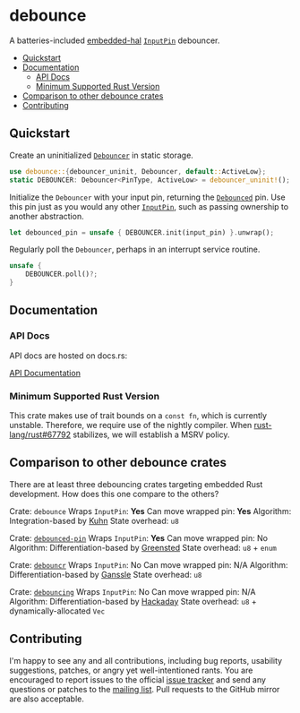 # debounce

A batteries-included [embedded-hal] [`InputPin`] debouncer.

- [Quickstart](#quickstart)
- [Documentation](#documentation)
  - [API Docs](#api-docs)
  - [Minimum Supported Rust Version](#minimum-supported-rust-version)
- [Comparison to other debounce crates](#comparison-to-other-debounce-crates)
- [Contributing](#contributing)

## Quickstart

Create an uninitialized [`Debouncer`] in static storage.

```rust
use debounce::{debouncer_uninit, Debouncer, default::ActiveLow};
static DEBOUNCER: Debouncer<PinType, ActiveLow> = debouncer_uninit!();
```

Initialize the `Debouncer` with your input pin, returning the
[`Debounced`] pin.  Use this pin just as you would any other
[`InputPin`], such as passing ownership to another abstraction.

```rust
let debounced_pin = unsafe { DEBOUNCER.init(input_pin) }.unwrap();
```

Regularly poll the `Debouncer`, perhaps in an interrupt service routine.

```rust
unsafe {
    DEBOUNCER.poll()?;
}
```

## Documentation

### API Docs

API docs are hosted on docs.rs:

[API Documentation]

### Minimum Supported Rust Version

This crate makes use of trait bounds on a `const fn`, which is
currently unstable.  Therefore, we require use of the nightly
compiler.  When [rust-lang/rust#67792] stabilizes, we will
establish a MSRV policy.

## Comparison to other debounce crates

There are at least three debouncing crates targeting embedded Rust
development.  How does this one compare to the others?

Crate: `debounce`
Wraps `InputPin`: **Yes**
Can move wrapped pin: **Yes**
Algorithm: Integration-based by [Kuhn]
State overhead: `u8`

Crate: [`debounced-pin`]
Wraps `InputPin`: **Yes**
Can move wrapped pin: No
Algorithm: Differentiation-based by [Greensted]
State overhead: `u8` + `enum`

Crate: [`debouncr`]
Wraps `InputPin`: No
Can move wrapped pin: N/A
Algorithm: Differentiation-based by [Ganssle]
State overhead: `u8`

Crate: [`debouncing`]
Wraps `InputPin`: No
Can move wrapped pin: N/A
Algorithm: Differentiation-based by [Hackaday]
State overhead: `u8` + dynamically-allocated `Vec`

## Contributing

I'm happy to see any and all contributions, including bug reports,
usability suggestions, patches, or angry yet well-intentioned rants.
You are encouraged to report issues to the official [issue tracker]
and send any questions or patches to the [mailing list].  Pull requests
to the GitHub mirror are also acceptable.

[embedded-hal]: https://github.com/rust-embedded/embedded-hal
[API Documentation]: https://docs.rs/debounce
[rust-lang/rust#67792]: https://github.com/rust-lang/rust/issues/67792
[`Debouncer`]: https://docs.rs/debounce/0.1.0/debounce/struct.Debouncer.html
[`Debounced`]: https://docs.rs/debounce/0.1.0/debounce/struct.Debounced.html
[`InputPin`]: https://docs.rs/embedded-hal/0.2.4/embedded_hal/digital/v2/trait.InputPin.html
[issue tracker]: https://todo.sr.ht/~couch/debounce
[mailing list]: https://lists.sr.ht/~couch/debounce-dev
[Kuhn]: http://www.kennethkuhn.com/electronics/debounce.c
[`debounced-pin`]: https://github.com/Winseven4lyf/rust-debounced-pin
[Greensted]: http://www.labbookpages.co.uk/electronics/debounce.html#soft
[`debouncr`]: https://github.com/dbrgn/debouncr/
[Ganssle]: http://www.ganssle.com/debouncing-pt2.htm
[`debouncing`]: https://github.com/TyberiusPrime/debouncing
[Hackaday]: https://hackaday.com/2015/12/10/embed-with-elliot-debounce-your-noisy-buttons-part-ii/
